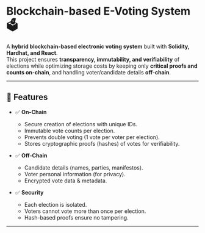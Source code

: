 # Blockchain-based E-Voting System 🗳️

A **hybrid blockchain-based electronic voting system** built with **Solidity, Hardhat, and React**.  
This project ensures **transparency, immutability, and verifiability** of elections while optimizing storage costs by keeping only **critical proofs and counts on-chain**, and handling voter/candidate details **off-chain**.

---

## 📌 Features

- ✅ **On-Chain**
  - Secure creation of elections with unique IDs.
  - Immutable vote counts per election.
  - Prevents double voting (1 vote per voter per election).
  - Stores cryptographic proofs (hashes) of votes for verifiability.

- ✅ **Off-Chain**
  - Candidate details (names, parties, manifestos).
  - Voter personal information (for privacy).
  - Encrypted vote data & metadata.

- ✅ **Security**
  - Each election is isolated.
  - Voters cannot vote more than once per election.
  - Hash-based proofs ensure no tampering.

---